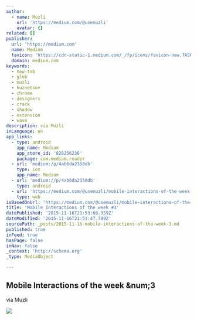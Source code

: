 ```yaml
---
author:
  - name: Muzli
    url: 'https://medium.com/@usemuzli'
    avatar: {}
related: []
publisher:
  url: 'https://medium.com'
  name: Medium
  favicon: 'https://cdn-static-1.medium.com/_/fp/icons/favicon-new.TAS6uQ-Y7kcKgi0xjcYHXw.ico'
  domain: medium.com
keywords:
  - new-tab
  - gleb
  - muzli
  - kuznetsov
  - chrome
  - designers
  - crack
  - shadow
  - extension
  - wave
description: via Muzli
inLanguage: en
app_links:
  - type: android
    app_name: Medium
    app_store_id: '828256236'
    package: com.medium.reader
  - url: 'medium:/p/4ab6da2358db'
    type: ios
    app_name: Medium
  - url: 'medium://p/4ab6da2358db'
    type: android
  - url: 'https://medium.com/@usemuzli/mobile-interactions-of-the-week-3-4ab6da2358db'
    type: web
isBasedOnUrl: 'https://medium.com/@usemuzli/mobile-interactions-of-the-week-3-4ab6da2358db'
title: 'Mobile Interactions of the week #3'
datePublished: '2015-11-16T21:53:08.359Z'
dateModified: '2015-11-16T21:51:47.799Z'
sourcePath: _posts/2015-11-16-mobile-interactions-of-the-week-3.md
published: true
inFeed: true
hasPage: false
inNav: false
_context: 'http://schema.org'
_type: MediaObject

---
```

<article style=""><h1>Mobile Interactions of the week &amp;num;3</h1><p>via Muzli</p><img src="https://d262ilb51hltx0.cloudfront.net/max/800/1*w57cSanOXU-D2jHVZtTKuA.jpeg" /></article>